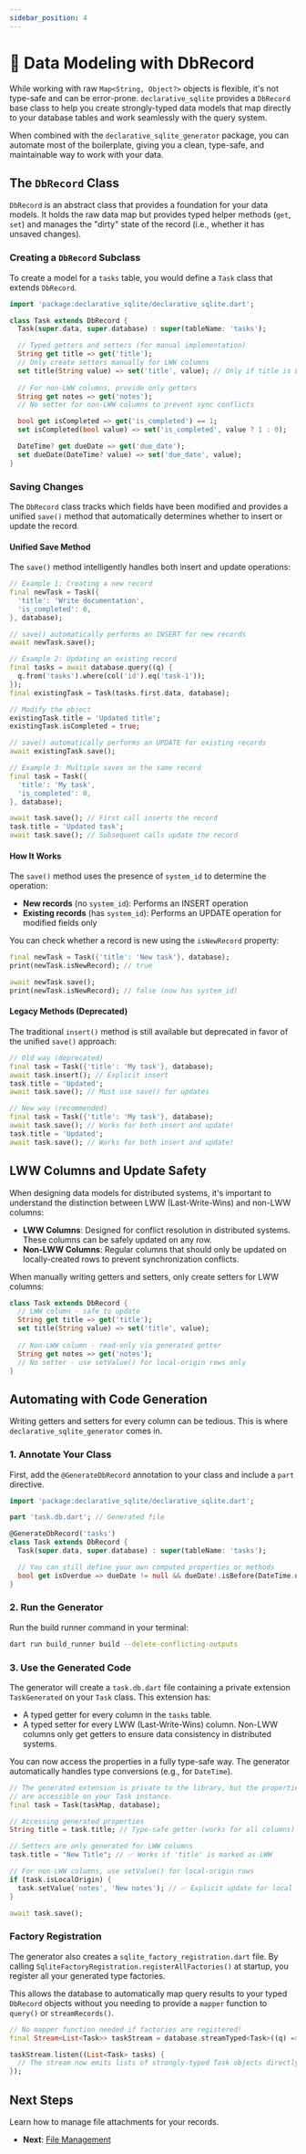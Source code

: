 ```yaml
---
sidebar_position: 4
---
```


# 🎯 Data Modeling with DbRecord

While working with raw `Map<String, Object?>` objects is flexible, it's not type-safe and can be error-prone. `declarative_sqlite` provides a `DbRecord` base class to help you create strongly-typed data models that map directly to your database tables and work seamlessly with the query system.

When combined with the `declarative_sqlite_generator` package, you can automate most of the boilerplate, giving you a clean, type-safe, and maintainable way to work with your data.

## The `DbRecord` Class

`DbRecord` is an abstract class that provides a foundation for your data models. It holds the raw data map but provides typed helper methods (`get`, `set`) and manages the "dirty" state of the record (i.e., whether it has unsaved changes).

### Creating a `DbRecord` Subclass

To create a model for a `tasks` table, you would define a `Task` class that extends `DbRecord`.

```dart title="lib/models/task.dart"
import 'package:declarative_sqlite/declarative_sqlite.dart';

class Task extends DbRecord {
  Task(super.data, super.database) : super(tableName: 'tasks');

  // Typed getters and setters (for manual implementation)
  String get title => get('title');
  // Only create setters manually for LWW columns
  set title(String value) => set('title', value); // Only if title is LWW
  
  // For non-LWW columns, provide only getters
  String get notes => get('notes');
  // No setter for non-LWW columns to prevent sync conflicts

  bool get isCompleted => get('is_completed') == 1;
  set isCompleted(bool value) => set('is_completed', value ? 1 : 0);

  DateTime? get dueDate => get('due_date');
  set dueDate(DateTime? value) => set('due_date', value);
}
```

### Saving Changes

The `DbRecord` class tracks which fields have been modified and provides a unified `save()` method that automatically determines whether to insert or update the record.

#### Unified Save Method

The `save()` method intelligently handles both insert and update operations:

```dart
// Example 1: Creating a new record
final newTask = Task({
  'title': 'Write documentation',
  'is_completed': 0,
}, database);

// save() automatically performs an INSERT for new records
await newTask.save();

// Example 2: Updating an existing record
final tasks = await database.query((q) {
  q.from('tasks').where(col('id').eq('task-1'));
});
final existingTask = Task(tasks.first.data, database);

// Modify the object
existingTask.title = 'Updated title';
existingTask.isCompleted = true;

// save() automatically performs an UPDATE for existing records
await existingTask.save();

// Example 3: Multiple saves on the same record
final task = Task({
  'title': 'My task',
  'is_completed': 0,
}, database);

await task.save(); // First call inserts the record
task.title = 'Updated task';
await task.save(); // Subsequent calls update the record
```

#### How It Works

The `save()` method uses the presence of `system_id` to determine the operation:
- **New records** (no `system_id`): Performs an INSERT operation
- **Existing records** (has `system_id`): Performs an UPDATE operation for modified fields only

You can check whether a record is new using the `isNewRecord` property:

```dart
final newTask = Task({'title': 'New task'}, database);
print(newTask.isNewRecord); // true

await newTask.save();
print(newTask.isNewRecord); // false (now has system_id)
```

#### Legacy Methods (Deprecated)

The traditional `insert()` method is still available but deprecated in favor of the unified `save()` approach:

```dart
// Old way (deprecated)
final task = Task({'title': 'My task'}, database);
await task.insert(); // Explicit insert
task.title = 'Updated';
await task.save(); // Must use save() for updates

// New way (recommended)
final task = Task({'title': 'My task'}, database);
await task.save(); // Works for both insert and update!
task.title = 'Updated';
await task.save(); // Works for both insert and update!
```

## LWW Columns and Update Safety

When designing data models for distributed systems, it's important to understand the distinction between LWW (Last-Write-Wins) and non-LWW columns:

- **LWW Columns**: Designed for conflict resolution in distributed systems. These columns can be safely updated on any row.
- **Non-LWW Columns**: Regular columns that should only be updated on locally-created rows to prevent synchronization conflicts.

When manually writing getters and setters, only create setters for LWW columns:

```dart
class Task extends DbRecord {
  // LWW column - safe to update
  String get title => get('title');
  set title(String value) => set('title', value);
  
  // Non-LWW column - read-only via generated getter
  String get notes => get('notes');
  // No setter - use setValue() for local-origin rows only
}
```

## Automating with Code Generation

Writing getters and setters for every column can be tedious. This is where `declarative_sqlite_generator` comes in.

### 1. Annotate Your Class

First, add the `@GenerateDbRecord` annotation to your class and include a `part` directive.

```dart title="lib/models/task.dart"
import 'package:declarative_sqlite/declarative_sqlite.dart';

part 'task.db.dart'; // Generated file

@GenerateDbRecord('tasks')
class Task extends DbRecord {
  Task(super.data, super.database) : super(tableName: 'tasks');

  // You can still define your own computed properties or methods
  bool get isOverdue => dueDate != null && dueDate!.isBefore(DateTime.now());
}
```

### 2. Run the Generator

Run the build runner command in your terminal:

```bash
dart run build_runner build --delete-conflicting-outputs
```

### 3. Use the Generated Code

The generator will create a `task.db.dart` file containing a private extension `TaskGenerated` on your `Task` class. This extension has:
- A typed getter for every column in the `tasks` table.
- A typed setter for every LWW (Last-Write-Wins) column. Non-LWW columns only get getters to ensure data consistency in distributed systems.

You can now access the properties in a fully type-safe way. The generator automatically handles type conversions (e.g., for `DateTime`).

```dart
// The generated extension is private to the library, but the properties
// are accessible on your Task instance.
final task = Task(taskMap, database);

// Accessing generated properties
String title = task.title; // Type-safe getter (works for all columns)

// Setters are only generated for LWW columns
task.title = "New Title"; // ✅ Works if 'title' is marked as LWW

// For non-LWW columns, use setValue() for local-origin rows
if (task.isLocalOrigin) {
  task.setValue('notes', 'New notes'); // ✅ Explicit update for local rows
}

await task.save();
```

### Factory Registration

The generator also creates a `sqlite_factory_registration.dart` file. By calling `SqliteFactoryRegistration.registerAllFactories()` at startup, you register all your generated type factories.

This allows the database to automatically map query results to your typed `DbRecord` objects without you needing to provide a `mapper` function to `query()` or `streamRecords()`.

```dart
// No mapper function needed if factories are registered!
final Stream<List<Task>> taskStream = database.streamTyped<Task>((q) => q.from('tasks'));

taskStream.listen((List<Task> tasks) {
  // The stream now emits lists of strongly-typed Task objects directly.
});
```

## Next Steps

Learn how to manage file attachments for your records.

- **Next**: [File Management](./file-management.md)
